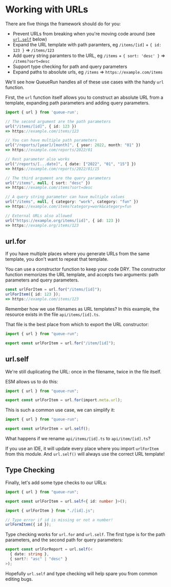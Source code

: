 # Working with URLs

There are five things the framework should do for you:

* Prevent URLs from breaking when you're moving code around (see [`url.self`](#urlself) below)
* Expand the URL template with path paramters, eg `/items/[id]` + `{ id: 123 }` ⇒ `/items/123`
* Add query string paramters to the URL, eg `/items` + `{ sort: 'desc' }` ⇒ `/items?sort=desc`
* Support type checking for path and query parameters
* Expand paths to absolute urls, eg `/items` ⇒ `https://example.com/items`

We'll see how QueueRun handles all of these use cases with the handy `url` function.

First, the `url` function itself allows you to construct an absolute URL from a template, expanding path parameters and adding query parameters.

```ts
import { url } from 'queue-run';

// The second argument are the path parameters
url("/items/[id]", { id: 123 })
=> https://example.com/items/123

// You can have multiple path parameters
url("/reports/[year]/[month]", { year: 2022, month: "01" })
=> https://example.com/reports/2022/01

// Rest parameter also works
url("/reports/[...date]", { date: ["2022", "01", "15"] })
=> https://example.com/reports/2022/01/15

// The third argument are the query parameters
url("/items", null, { sort: "desc" })
=> https://example.com/items?sort=desc

// A query string parameter can have multiple values
url("/items", null, { category: "work", category: "fun" })
=> https://example.com/items?category=work&category=fun

// External URLs also allowed
url("https://example.org/items/[id]", { id: 123 })
=> https://example.org/items/123
```

## url.for

If you have multiple places where you generate URLs from the same template, you don't want to repeat that template.

You can use a constructor function to keep your code DRY. The constructor function memorizes the URL template, and accepts two arguments: path parameters and query parameters.

```ts
const urlForItem = url.for("/items/[id]");
urlForItem({ id: 123 });
=> https://example.com/items/123
```

Remember how we use filenames as URL templates? In this example, the resource exists in the file `api/items/[id].ts`.

That file is the best place from which to export the URL constructor:

```ts title=api/items/[id].ts
import { url } from "queue-run";

export const urlForItem = url.for("/item/[id]");
```

## url.self

We're still duplicating the URL: once in the filename, twice in the file itself.

ESM allows us to do this:

```ts title=api/items/[id].ts
import { url } from "queue-run";

export const urlForItem = url.for(import.meta.url);
```

This is such a common use case, we can simplify it:

```ts title=api/items/[id].ts
import { url } from "queue-run";

export const urlForItem = url.self();
```

What happens if we rename `api/items/[id].ts` to `api/item/[id].ts`?

If you use an IDE, it will update every place where you import `urlForItem` from this module. And `url.self()` will always use the correct URL template!

## Type Checking

Finally, let's add some type checks to our URLs:

```ts title=api/items/[id].ts
import { url } from "queue-run";

export const urlForItem = url.self<{ id: number }>();
```

```ts title=api/items/index.ts
import { urlForItem } from "./[id].js";

// Type error if id is missing or not a number!
urlFormItem({ id });
```

Type checking works for `url.for` and `url.self`. The first type is for the path parameters, and the second path for query parameters:

```ts
export const urlForReport = url.self(<
  { date: string },
  { sort?: "asc" | "desc" }
>);
```

Hopefully `url.self` and type checking will help spare you from common editing bugs.
